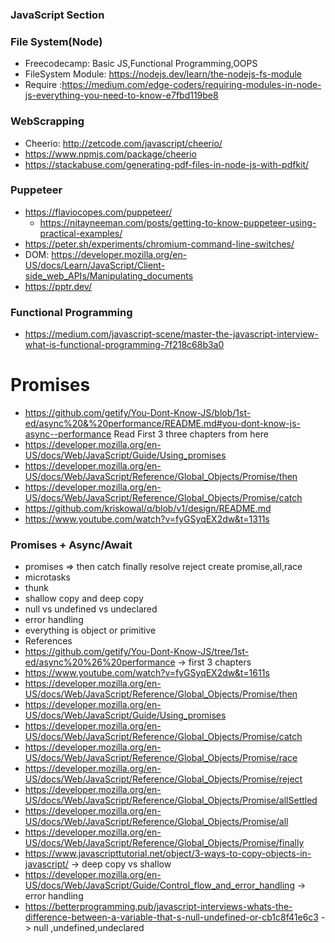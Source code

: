 ### JavaScript Section
### File System(Node)
* Freecodecamp: Basic JS,Functional Programming,OOPS
* FileSystem Module: https://nodejs.dev/learn/the-nodejs-fs-module
* Require :https://medium.com/edge-coders/requiring-modules-in-node-js-everything-you-need-to-know-e7fbd119be8
### **WebScrapping**
* Cheerio: http://zetcode.com/javascript/cheerio/
* https://www.npmjs.com/package/cheerio
* https://stackabuse.com/generating-pdf-files-in-node-js-with-pdfkit/
### Puppeteer
 * https://flaviocopes.com/puppeteer/
	* https://nitayneeman.com/posts/getting-to-know-puppeteer-using-practical-examples/
  * https://peter.sh/experiments/chromium-command-line-switches/
  * DOM: https://developer.mozilla.org/en-US/docs/Learn/JavaScript/Client-side_web_APIs/Manipulating_documents
  * https://pptr.dev/
### Functional Programming
* https://medium.com/javascript-scene/master-the-javascript-interview-what-is-functional-programming-7f218c68b3a0
# Promises
* https://github.com/getify/You-Dont-Know-JS/blob/1st-ed/async%20&%20performance/README.md#you-dont-know-js-async--performance Read First 3 three chapters from here
* https://developer.mozilla.org/en-US/docs/Web/JavaScript/Guide/Using_promises
* https://developer.mozilla.org/en-US/docs/Web/JavaScript/Reference/Global_Objects/Promise/then
* https://developer.mozilla.org/en-US/docs/Web/JavaScript/Reference/Global_Objects/Promise/catch
* https://github.com/kriskowal/q/blob/v1/design/README.md
* https://www.youtube.com/watch?v=fyGSyqEX2dw&t=1311s

### Promises + Async/Await
* promises => then catch finally resolve reject create promise,all,race
* microtasks
* thunk
* shallow copy and deep copy 
* null vs undefined vs undeclared
* error handling
* everything is object or primitive 
* References
* https://github.com/getify/You-Dont-Know-JS/tree/1st-ed/async%20%26%20performance -> first 3 chapters
* https://www.youtube.com/watch?v=fyGSyqEX2dw&t=1611s
* https://developer.mozilla.org/en-US/docs/Web/JavaScript/Reference/Global_Objects/Promise/then
* https://developer.mozilla.org/en-US/docs/Web/JavaScript/Guide/Using_promises
* https://developer.mozilla.org/en-US/docs/Web/JavaScript/Reference/Global_Objects/Promise/catch
* https://developer.mozilla.org/en-US/docs/Web/JavaScript/Reference/Global_Objects/Promise/race
* https://developer.mozilla.org/en-US/docs/Web/JavaScript/Reference/Global_Objects/Promise/reject
* https://developer.mozilla.org/en-US/docs/Web/JavaScript/Reference/Global_Objects/Promise/allSettled
* https://developer.mozilla.org/en-US/docs/Web/JavaScript/Reference/Global_Objects/Promise/all
* https://developer.mozilla.org/en-US/docs/Web/JavaScript/Reference/Global_Objects/Promise/finally
* https://www.javascripttutorial.net/object/3-ways-to-copy-objects-in-javascript/ -> deep copy vs shallow
* https://developer.mozilla.org/en-US/docs/Web/JavaScript/Guide/Control_flow_and_error_handling -> error handling
* https://betterprogramming.pub/javascript-interviews-whats-the-difference-between-a-variable-that-s-null-undefined-or-cb1c8f41e6c3 -> null ,undefined,undeclared